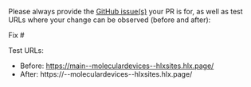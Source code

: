Please always provide the [GitHub issue(s)](../issues) your PR is for, as well as test URLs where your change can be observed (before and after):

Fix #<gh-issue-id>

Test URLs:
- Before: https://main--moleculardevices--hlxsites.hlx.page/
- After: https://<branch>--moleculardevices--hlxsites.hlx.page/
